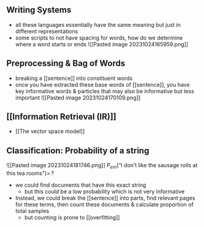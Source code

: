 ## Writing Systems
- all these languages essentially have the same meaning but just in different representations
- some scripts to not have spacing for words, how do we determine where a word starts or ends
![[Pasted image 20231024165959.png]]

## Preprocessing & Bag of Words
- breaking a [[sentence]] into constituent words
- once you have extracted these base words of [[sentence]], you have key informative words & particles that may also be informative but less important
![[Pasted image 20231024170109.png]]

## [[Information Retrieval (IR)]]
- [[The vector space model]]

## Classification: Probability of a string
![[Pasted image 20231024181746.png]]
$P_{em}(\text{``I don't like the sausage rolls at this tea rooms"})=\,?​$
- we could find documents that have this exact string
	- but this could be a low probability which is not very informative
- Instead, we could break the [[sentence]] into parts, find relevant pages for these terms, then count these documents & calculate proportion of total samples
	- but counting is prone to [[overfitting]]